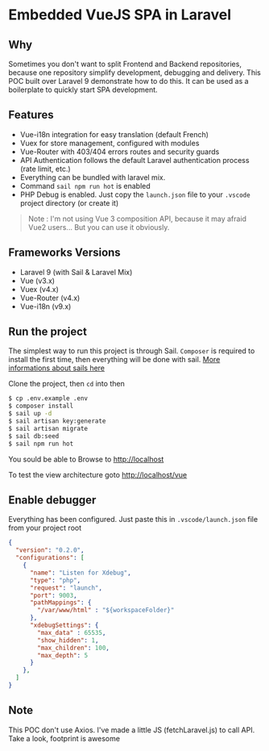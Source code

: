 # Embedded VueJS SPA in Laravel

## Why
Sometimes you don't want to split Frontend and Backend repositories, because one repository simplify development, debugging and delivery. This POC built over Laravel 9 demonstrate how to do this. It can be used as a boilerplate to quickly start SPA development.

## Features
- Vue-i18n integration for easy translation (default French)
- Vuex for store management, configured with modules
- Vue-Router with 403/404 errors routes and security guards
- API Authentication follows the default Laravel authentication process (rate limit, etc.)
- Everything can be bundled with laravel mix.
- Command `sail npm run hot` is enabled
- PHP Debug is enabled. Just copy the `launch.json` file to your `.vscode` project directory (or create it)

> Note : I'm not using Vue 3 composition API, because it may afraid Vue2 users... But you can use it obviously.

## Frameworks Versions
- Laravel 9 (with Sail & Laravel Mix)
- Vue (v3.x)
- Vuex (v4.x)
- Vue-Router (v4.x)
- Vue-i18n (v9.x)


## Run the project
The simplest way to run this project is through Sail. `Composer` is required to install the first time, then everything will be done with sail. [More informations about sails here](https://laravel.com/docs/9.x/sail)

Clone the project, then `cd` into then
```bash
$ cp .env.example .env
$ composer install
$ sail up -d
$ sail artisan key:generate
$ sail artisan migrate
$ sail db:seed
$ sail npm run hot
```

You sould be able to Browse to [http://localhost](http://localhost)

To test the view architecture goto [http://localhost/vue](http://localhost/vue)

## Enable debugger
Everything has been configured. Just paste this in `.vscode/launch.json` file from your project root
```json
{
  "version": "0.2.0",
  "configurations": [
    {
      "name": "Listen for Xdebug",
      "type": "php",
      "request": "launch",
      "port": 9003,
      "pathMappings": {
        "/var/www/html" : "${workspaceFolder}"
      },
      "xdebugSettings": {
        "max_data" : 65535,
        "show_hidden": 1,
        "max_children": 100,
        "max_depth": 5
      }
    },
  ]
}
```


## Note
This POC don't use Axios. I've made a little JS (fetchLaravel.js) to call API. Take a look, footprint is awesome
